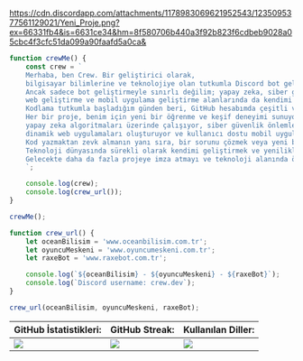 https://cdn.discordapp.com/attachments/1178983069621952543/1235095377561129021/Yeni_Proje.png?ex=66331fb4&is=6631ce34&hm=8f580706b440a3f92b823f6cdbeb9028a05cbc4f3cfc51da099a90faafd5a0ca&

```js
function crewMe() {
    const crew = `
    Merhaba, ben Crew. Bir geliştirici olarak,
    bilgisayar bilimlerine ve teknolojiye olan tutkumla Discord bot geliştirme konusunda uzmanlaştım.
    Ancak sadece bot geliştirmeyle sınırlı değilim; yapay zeka, siber güvenlik,
    web geliştirme ve mobil uygulama geliştirme alanlarında da kendimi oldukça yetkin hissediyorum.
    Kodlama tutkumla başladığım günden beri, GitHub hesabımda çeşitli ve ilginç projeleri barındırıyorum.
    Her bir proje, benim için yeni bir öğrenme ve keşif deneyimi sunuyor. Discord botlarımın yanı sıra,
    yapay zeka algoritmaları üzerinde çalışıyor, siber güvenlik önlemleri geliştiriyorum,
    dinamik web uygulamaları oluşturuyor ve kullanıcı dostu mobil uygulamalar geliştiriyorum.
    Kod yazmaktan zevk almanın yanı sıra, bir sorunu çözmek veya yeni bir fikri hayata geçirmek beni heyecanlandırıyor.
    Teknoloji dünyasında sürekli olarak kendimi geliştirmek ve yenilikleri takip etmek benim için bir yaşam tarzı haline geldi.
    Gelecekte daha da fazla projeye imza atmayı ve teknoloji alanında önemli bir rol oynamayı umuyorum.
    `;

    console.log(crew);
    console.log(crew_url());
}

crewMe();

function crew_url() {
    let oceanBilisim = 'www.oceanbilisim.com.tr';
    let oyuncuMeskeni = 'www.oyuncumeskeni.com.tr';
    let raxeBot = 'www.raxebot.com.tr';

    console.log(`${oceanBilisim} - ${oyuncuMeskeni} - ${raxeBot}`);
    console.log(`Discord username: crew.dev`);
}

crew_url(oceanBilisim, oyuncuMeskeni, raxeBot);
```

<div align="center">

| GitHub İstatistikleri:                                                                                                     | GitHub Streak:                                                                                                                                                                                                                         | Kullanılan Diller:                                                                                                                                                                                                                   |
|----------------------------------------------------------------------------------------------------------------------------|---------------------------------------------------------------------------------------------------------------------------------------------------------------------------------------------------------------------------------------|-------------------------------------------------------------------------------------------------------------------------------------------------------------------------------------------------------------------------------------|
| ![](https://github-readme-stats.vercel.app/api?username=crewcik&theme=merko&hide_border=false&include_all_commits=false&count_private=false) | ![](https://github-readme-streak-stats.herokuapp.com/?user=crewcik&theme=merko&hide_border=false) | ![](https://github-readme-stats.vercel.app/api/top-langs/?username=crewcik&theme=merko&hide_border=false&include_all_commits=false&count_private=false&layout=compact) |

</div>
